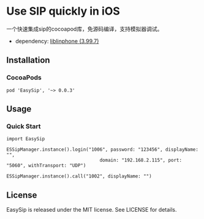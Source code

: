 # Use SIP quickly in iOS
一个快速集成sip的cocoapod库，免源码编译，支持模拟器调试。

- dependency:
[liblinphone (3.99.7)](https://gitlab.linphone.org/BC/public/Specs)

## Installation

### CocoaPods

	pod 'EasySip', '~> 0.0.3'
		
## Usage

### Quick Start

	import EasySip
	
	ESSipManager.instance().login("1006", password: "123456", displayName: "",
                                      domain: "192.168.2.115", port: "5060", withTransport: "UDP")
                           
	ESSipManager.instance().call("1002", displayName: "")


## License
EasySip is released under the MIT license. See LICENSE for details.